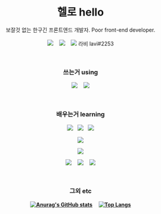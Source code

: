 <h1 align="center"><b>헬로 hello</b></h1>
<p align="center">
  보잘것 없는 한구긴 프론트앤드 개발자.  Poor front-end developer.
  <br><br>
  <a href="https://lavi27.github.io/l/"><img src="https://img.shields.io/badge/Homepage-585DFF?style=flat-square"/></a>
  &nbsp;&nbsp;
  <a href="mailto:npt1237@gmail.com"><img src="https://img.shields.io/badge/Gmail-EA4335?style=flat-square&logo=Gmail&logoColor=white"/></a>
  &nbsp;&nbsp;
  <a href="#"><img src="https://img.shields.io/badge/Discord-5865F2?style=flat-square&logo=Discord&logoColor=white"/></a>
  라비 lavi#2253
</p>
<br>

<h3 align="center"><b>쓰는거 using</b></h3>
<p align="center">
  <a href="#"><img src="https://img.shields.io/badge/Visual Studio Code-007ACC?style=flat-square&logo=Visual Studio Code&logoColor=white"/></a>
  &nbsp;&nbsp;
  <a href="#"><img src="https://img.shields.io/badge/Windows-0078D6?style=flat-square&logo=Windows&logoColor=white"/></a>
</p>
<br>

<h3 align="center"><b>배우는거 learning</b></h3>
<p align="center">
  <a href="#"><img src="https://img.shields.io/badge/HTML5-E34F26?style=flat-square&logo=HTML5&logoColor=white"/></a>
  &nbsp;
  <a href="#"><img src="https://img.shields.io/badge/CSS3-1572B6?style=flat-square&logo=CSS3&logoColor=white"/></a>
  &nbsp;
  <a href="#"><img src="https://img.shields.io/badge/JavaScript-F7DF1E?style=flat-square&logo=JavaScript&logoColor=000"/></a>
</p>
<p align="center">
  <a href="#"><img src="https://img.shields.io/badge/Vue.js-4FC08D?style=flat-square&logo=Vue.js&logoColor=white"/></a>
</p>
<p align="center">
  <a href="#"><img src="https://img.shields.io/badge/Flask-000?style=flat-square&logo=Flask&logoColor=white"/></a>
</p>
<p align="center">
  <a href="#"><img src="https://img.shields.io/badge/Python-3776AB?style=flat-square&logo=Python&logoColor=white"/></a>
  &nbsp;&nbsp;
  <a href="#"><img src="https://img.shields.io/badge/C-A8B9CC?style=flat-square&logo=C&logoColor=white"/></a>
   &nbsp;&nbsp;
  <a href="#"><img src="https://img.shields.io/badge/Java-007396?style=flat-square&logo=Java&logoColor=white"/></a>
</p>
<br>

<h3 align="center"><b>그외 etc</h3>
<span align="center">

  <a href="#">![Anurag's GitHub stats](https://github-readme-stats.vercel.app/api?username=lavi27)</a>
  &nbsp;&nbsp;&nbsp;
  <a href="#">![Top Langs](https://github-readme-stats.vercel.app/api/top-langs/?username=lavi27&theme=buefy)</a>
</span>
